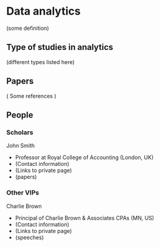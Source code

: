 # Data analytics

(some definition)

## Type of studies in analytics 
(different types listed here)

## Papers
( Some references )

## People
### Scholars
John Smith
- Professor at Royal College of Accounting (London, UK)
- (Contact information)
- (Links to private page)
- (papers)

### Other VIPs
Charlie Brown
- Principal of Charlie Brown & Associates CPAs (MN, US)
- (Contact information)
- (Links to private page)
- (speeches)
